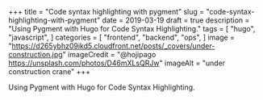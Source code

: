 +++
title = "Code syntax highlighting with pygment"
slug = "code-syntax-highlighting-with-pygment"
date = 2019-03-19
draft = true
description = "Using Pygment with Hugo for Code Syntax Highlighting."
tags = [
    "hugo",
    "javascript",
]
categories = [
    "frontend",
    "backend",
    "ops",
]
image = "https://d265ybhz09ikd5.cloudfront.net/posts/_covers/under-construction.jpg"
imageCredit = "@hojipago https://unsplash.com/photos/D46mXLsQRJw"
imageAlt = "under construction crane"
+++ 

Using Pygment with Hugo for Code Syntax Highlighting.